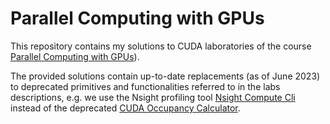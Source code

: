 # Parallel Computing with GPUs

This repository contains my solutions to CUDA laboratories of the course [Parallel Computing with GPUs](http://paulrichmond.shef.ac.uk/teaching/COM4521/)).

The provided solutions contain up-to-date replacements (as of June 2023) to deprecated primitives and functionalities referred to in the labs descriptions, e.g. we use the Nsight profiling tool [Nsight Compute Cli](https://docs.nvidia.com/nsight-compute/NsightComputeCli/index.html) instead of the deprecated [CUDA Occupancy Calculator](https://docs.nvidia.com/cuda/cuda-occupancy-calculator/).
